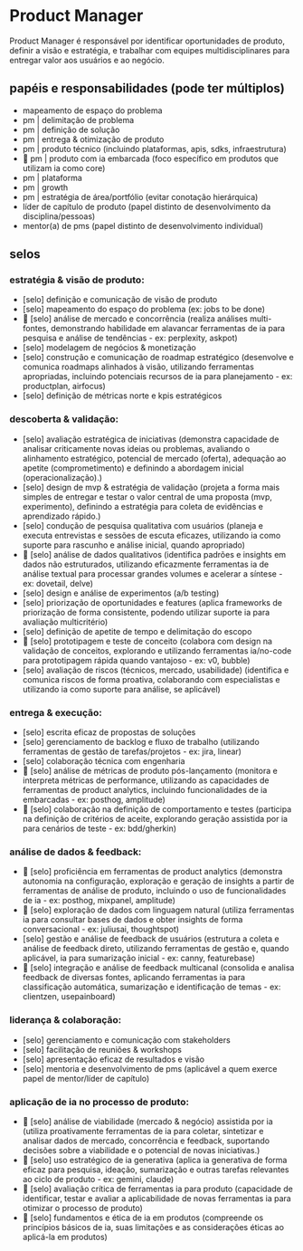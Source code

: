 # Product Manager

Product Manager é responsável por identificar oportunidades de produto, definir a visão e estratégia, e trabalhar com equipes multidisciplinares para entregar valor aos usuários e ao negócio.

## papéis e responsabilidades (pode ter múltiplos)

* mapeamento de espaço do problema
* pm | delimitação de problema
* pm | definição de solução
* pm | entrega & otimização de produto
* pm | produto técnico (incluindo plataformas, apis, sdks, infraestrutura)
* 🤖 pm | produto com ia embarcada (foco específico em produtos que utilizam ia como core)
* pm | plataforma
* pm | growth
* pm | estratégia de área/portfólio (evitar conotação hierárquica)
* líder de capítulo de produto (papel distinto de desenvolvimento da disciplina/pessoas)
* mentor(a) de pms (papel distinto de desenvolvimento individual)

## selos

### estratégia & visão de produto:

* [selo] definição e comunicação de visão de produto
* [selo] mapeamento do espaço do problema (ex: jobs to be done)
* 🤖 [selo] análise de mercado e concorrência (realiza análises multi-fontes, demonstrando habilidade em alavancar ferramentas de ia para pesquisa e análise de tendências - ex: perplexity, askpot)
* [selo] modelagem de negócios & monetização
* [selo] construção e comunicação de roadmap estratégico (desenvolve e comunica roadmaps alinhados à visão, utilizando ferramentas apropriadas, incluindo potenciais recursos de ia para planejamento - ex: productplan, airfocus)
* [selo] definição de métricas norte e kpis estratégicos

### descoberta & validação:

* [selo] avaliação estratégica de iniciativas (demonstra capacidade de analisar criticamente novas ideias ou problemas, avaliando o alinhamento estratégico, potencial de mercado (oferta), adequação ao apetite (comprometimento) e definindo a abordagem inicial (operacionalização).)
* [selo] design de mvp & estratégia de validação (projeta a forma mais simples de entregar e testar o valor central de uma proposta (mvp, experimento), definindo a estratégia para coleta de evidências e aprendizado rápido.)
* [selo] condução de pesquisa qualitativa com usuários (planeja e executa entrevistas e sessões de escuta eficazes, utilizando ia como suporte para rascunho e análise inicial, quando apropriado)
* 🤖 [selo] análise de dados qualitativos (identifica padrões e insights em dados não estruturados, utilizando eficazmente ferramentas ia de análise textual para processar grandes volumes e acelerar a síntese - ex: dovetail, delve)
* [selo] design e análise de experimentos (a/b testing)
* [selo] priorização de oportunidades e features (aplica frameworks de priorização de forma consistente, podendo utilizar suporte ia para avaliação multicritério)
* [selo] definição de apetite de tempo e delimitação do escopo
* 🤖 [selo] prototipagem e teste de conceito (colabora com design na validação de conceitos, explorando e utilizando ferramentas ia/no-code para prototipagem rápida quando vantajoso - ex: v0, bubble)
* [selo] avaliação de riscos (técnicos, mercado, usabilidade) (identifica e comunica riscos de forma proativa, colaborando com especialistas e utilizando ia como suporte para análise, se aplicável)

### entrega & execução:

* [selo] escrita eficaz de propostas de soluções
* [selo] gerenciamento de backlog e fluxo de trabalho (utilizando ferramentas de gestão de tarefas/projetos - ex: jira, linear)
* [selo] colaboração técnica com engenharia
* 🤖 [selo] análise de métricas de produto pós-lançamento (monitora e interpreta métricas de performance, utilizando as capacidades de ferramentas de product analytics, incluindo funcionalidades de ia embarcadas - ex: posthog, amplitude)
* 🤖 [selo] colaboração na definição de comportamento e testes (participa na definição de critérios de aceite, explorando geração assistida por ia para cenários de teste - ex: bdd/gherkin)

### análise de dados & feedback:

* 🤖 [selo] proficiência em ferramentas de product analytics (demonstra autonomia na configuração, exploração e geração de insights a partir de ferramentas de análise de produto, incluindo o uso de funcionalidades de ia - ex: posthog, mixpanel, amplitude)
* 🤖 [selo] exploração de dados com linguagem natural (utiliza ferramentas ia para consultar bases de dados e obter insights de forma conversacional - ex: juliusai, thoughtspot)
* [selo] gestão e análise de feedback de usuários (estrutura a coleta e análise de feedback direto, utilizando ferramentas de gestão e, quando aplicável, ia para sumarização inicial - ex: canny, featurebase)
* 🤖 [selo] integração e análise de feedback multicanal (consolida e analisa feedback de diversas fontes, aplicando ferramentas ia para classificação automática, sumarização e identificação de temas - ex: clientzen, usepainboard)

### liderança & colaboração:

* [selo] gerenciamento e comunicação com stakeholders
* [selo] facilitação de reuniões & workshops
* [selo] apresentação eficaz de resultados e visão
* [selo] mentoria e desenvolvimento de pms (aplicável a quem exerce papel de mentor/líder de capítulo)

### aplicação de ia no processo de produto:

* 🤖 [selo] análise de viabilidade (mercado & negócio) assistida por ia (utiliza proativamente ferramentas de ia para coletar, sintetizar e analisar dados de mercado, concorrência e feedback, suportando decisões sobre a viabilidade e o potencial de novas iniciativas.)
* 🤖 [selo] uso estratégico de ia generativa (aplica ia generativa de forma eficaz para pesquisa, ideação, sumarização e outras tarefas relevantes ao ciclo de produto - ex: gemini, claude)
* 🤖 [selo] avaliação crítica de ferramentas ia para produto (capacidade de identificar, testar e avaliar a aplicabilidade de novas ferramentas ia para otimizar o processo de produto)
* 🤖 [selo] fundamentos e ética de ia em produtos (compreende os princípios básicos de ia, suas limitações e as considerações éticas ao aplicá-la em produtos)
